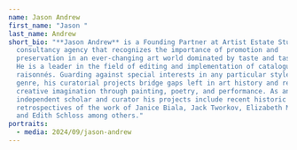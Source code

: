 ```yaml
---
name: Jason Andrew
first_name: "Jason "
last_name: Andrew
short_bio: "**Jason Andrew** is a Founding Partner at Artist Estate Studio—a
  consultancy agency that recognizes the importance of promotion and
  preservation in an ever-changing art world dominated by taste and tastemakers.
  He is a leader in the field of editing and implementation of catalogue
  raisonnés. Guarding against special interests in any particular style or
  genre, his curatorial projects bridge gaps left in art history and reflect the
  creative imagination through painting, poetry, and performance. As an
  independent scholar and curator his projects include recent historic
  retrospectives of the work of Janice Biala, Jack Tworkov, Elizabeth Murray,
  and Edith Schloss among others."
portraits:
  - media: 2024/09/jason-andrew
---
```

